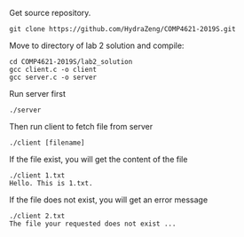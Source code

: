 Get source repository.
```
git clone https://github.com/HydraZeng/COMP4621-2019S.git
```

Move to directory of lab 2 solution and compile:
```
cd COMP4621-2019S/lab2_solution
gcc client.c -o client
gcc server.c -o server
```

Run server first
```
./server
```

Then run client to fetch file from server
```
./client [filename]
```

If the file exist, you will get the content of the file
```
./client 1.txt
Hello. This is 1.txt.
```

If the file does not exist, you will get an error message
```
./client 2.txt
The file your requested does not exist ...
```
